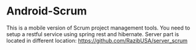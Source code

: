 # Android-Scrum
This is a mobile version of Scrum project management tools. You need to setup a restful service using spring rest and hibernate. Server part is located in different location: 
https://github.com/RazibUSA/server_scrum


